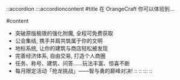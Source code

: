 ::accordion
  :::accordioncontent
  #title
  在 OrangeCraft 你可以体验到...
  
  #content
  - 突破原版极限的强化附魔, 全程可免费获取
  - 公会集结, 携手并肩共筑属于你的文明
  - 地标系统, 让你的建筑与商店轻松被发现
  - 完善经济体系, 自由交易, 打造个人商圈
  - 任务、称号、建筑、问答……玩法丰富、惊喜不断
  - 每月限定活动「抢龙挑战」——智与勇的巅峰对决!
    \::
    \::
  :::
::
